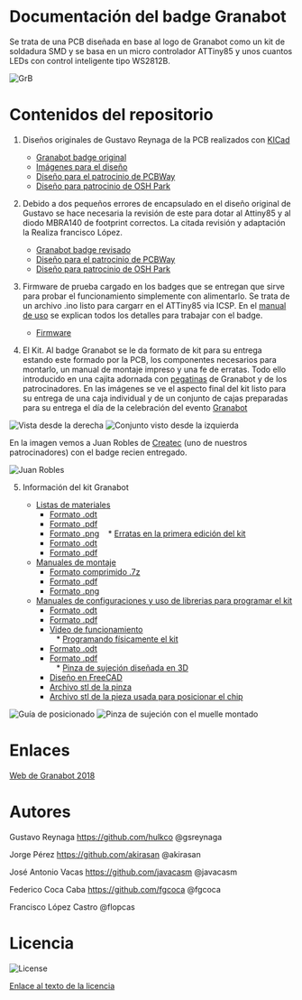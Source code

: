 # **Documentación del badge Granabot** 
Se trata de una PCB diseñada en base al logo de Granabot como un kit de soldadura SMD y se basa en un micro controlador ATTiny85 y unos cuantos LEDs con control inteligente tipo WS2812B.

![GrB][1]

 [1]: https://github.com/fgcoca/Granabot-badge/blob/master/Images/Top-Botton.png

# **Contenidos del repositorio**
1. Diseños originales de Gustavo Reynaga de la PCB realizados con [KICad](http://kicad-pcb.org/)

    * [Granabot badge original](https://github.com/fgcoca/Granabot-badge/tree/master/Granabot-Badge-Original)
    * [Imágenes para el diseño](https://github.com/fgcoca/Granabot-badge/tree/master/Granabot-Badge-Original/Design/images)
    * [Diseño para el patrocinio de PCBWay](https://github.com/fgcoca/Granabot-badge/tree/master/Granabot-Badge-Original/Hardware/PCBWay)
    * [Diseño para patrocinio de OSH Park](https://github.com/fgcoca/Granabot-badge/tree/master/Granabot-Badge-Original/Hardware/OSHPark)
2. Debido a dos pequeños errores de encapsulado en el diseño original de Gustavo se hace necesaria la revisión de este para dotar al Attiny85 y al diodo MBRA140 de footprint correctos. La citada revisión y adaptación la Realiza francisco López.

    * [Granabot badge revisado](https://github.com/fgcoca/Granabot-badge/tree/master/Granabot-Badge-revisado)
    * [Diseño para el patrocinio de PCBWay](https://github.com/fgcoca/Granabot-badge/tree/master/Granabot-Badge-revisado/Hardware/PCBWay)
    * [Diseño para patrocinio de OSH Park](https://github.com/fgcoca/Granabot-badge/tree/master/Granabot-Badge-revisado/Hardware/OSHPark)
   
3. Firmware de prueba cargado en los badges que se entregan que sirve para probar el funcionamiento simplemente con alimentarlo. Se trata de un archivo .ino listo para cargarr en el ATTiny85 via ICSP. En el [manual de uso](https://github.com/fgcoca/Granabot-badge/blob/master/Kit/Programacion/Manual.pdf) se explican todos los detalles para trabajar con el badge.
    * [Firmware](https://github.com/fgcoca/Granabot-badge/tree/master/Firmware/badge_granabot)

4. El Kit. Al badge Granabot se le da formato de kit para su entrega estando este formado por la PCB, los componentes necesarios para montarlo, un manual de montaje impreso y una fe de erratas. Todo ello introducido en una cajita adornada con [pegatinas](https://github.com/fgcoca/Granabot-badge/tree/master/Pegatinas-Caja) de Granabot y de los patrocinadores. En las imágenes se ve el aspecto final del kit listo para su entrega de una caja individual y de un conjunto de cajas preparadas para su entrega el día de la celebración del evento [Granabot](https://sites.google.com/site/granabot18/)

![Vista desde la derecha][10] ![Conjunto visto desde la izquierda][11]

 [10]: https://github.com/fgcoca/Granabot-badge/blob/master/Images/VDcha.jpg
 [11]: https://github.com/fgcoca/Granabot-badge/blob/master/Images/VIzdaConj.jpg

En la imagen vemos a Juan Robles de [Createc](https://createc3d.com/) (uno de nuestros patrocinadores) con el badge recien entregado.

![Juan Robles][12]

 [12]: https://github.com/fgcoca/Granabot-badge/blob/master/Images/Juan.jpg

5. Información del kit Granabot

    * [Listas de materiales](https://github.com/fgcoca/Granabot-badge/tree/master/Kit/BOM)
      * [Formato .odt](https://github.com/fgcoca/Granabot-badge/blob/master/Kit/BOM/BOM-con-links-compras.ods)
      * [Formato .pdf](https://github.com/fgcoca/Granabot-badge/blob/master/Kit/BOM/BOM-con-links-compras.pdf)
      * [Formato .png](https://github.com/fgcoca/Granabot-badge/blob/master/Kit/BOM/BOM.png)
    * [Erratas en la primera edición del kit](https://github.com/fgcoca/Granabot-badge/tree/master/Kit/Erratas)
      * [Formato .odt](https://github.com/fgcoca/Granabot-badge/blob/master/Kit/Erratas/Erratas.odt)
      * [Formato .pdf](https://github.com/fgcoca/Granabot-badge/blob/master/Kit/Erratas/Erratas.pdf)
    * [Manuales de montaje](https://github.com/fgcoca/Granabot-badge/tree/master/Kit/Montaje)
      * [Formato comprimido .7z](https://github.com/fgcoca/Granabot-badge/blob/master/Kit/Montaje/Manual-montaje.7z)
      * [Formato .pdf](https://github.com/fgcoca/Granabot-badge/blob/master/Kit/Montaje/Manual-montaje.pdf)
      * [Formato .png](https://github.com/fgcoca/Granabot-badge/blob/master/Kit/Montaje/Manual-montaje.png)
    * [Manuales de configuraciones y uso de librerias para programar el kit](https://github.com/fgcoca/Granabot-badge/tree/master/Kit/Programacion)
      * [Formato .odt](https://github.com/fgcoca/Granabot-badge/blob/master/Kit/Programacion/Manual.odt)
      * [Formato .pdf](https://github.com/fgcoca/Granabot-badge/blob/master/Kit/Programacion/Manual.pdf)
      * [Video de funcionamiento](https://github.com/fgcoca/Granabot-badge/blob/master/Kit/Programacion/video/Test-badge-Granabot.mp4)    
    * [Programando físicamente el kit](https://github.com/fgcoca/Granabot-badge/tree/master/Kit/Programando)
      * [Formato .odt](https://github.com/fgcoca/Granabot-badge/blob/master/Kit/Programando/Programando.odt)
      * [Formato .pdf](https://github.com/fgcoca/Granabot-badge/blob/master/Kit/Programando/Programando.pdf)  
    * [Pinza de sujeción diseñada en 3D](https://github.com/fgcoca/Granabot-badge/tree/master/Kit/Programando/Design)
      * [Diseño en FreeCAD](https://github.com/fgcoca/Granabot-badge/blob/master/Kit/Programando/Design/Pinzas-Centrador.FCStd)
      * [Archivo stl de la pinza](https://github.com/fgcoca/Granabot-badge/blob/master/Kit/Programando/Design/Pinza.stl)  
      * [Archivo stl de la pieza usada para posicionar el chip](https://github.com/fgcoca/Granabot-badge/blob/master/Kit/Programando/Design/Centrador.stl)

![Guía de posicionado][20] ![Pinza de sujeción con el muelle montado][21]

 [20]: https://github.com/fgcoca/Granabot-badge/blob/master/Kit/Programando/Images/03Guia-posicionado.jpg
 [21]: https://github.com/fgcoca/Granabot-badge/blob/master/Kit/Programando/Images/10Pinza-sujecion.jpg

# **Enlaces**

[Web de Granabot 2018](https://sites.google.com/site/granabot18/)

 
# **Autores**
Gustavo Reynaga https://github.com/hulkco @gsreynaga 

Jorge Pérez https://github.com/akirasan @akirasan

José Antonio Vacas https://github.com/javacasm @javacasm

Federico Coca Caba https://github.com/fgcoca @fgcoca

Francisco López Castro @flopcas 

# **Licencia**
![License][88]

 [88]: https://github.com/fgcoca/3D-Design_Robots_Other/blob/master/Lapicero/Licencia/licencia.png
[Enlace al texto de la licencia](https://github.com/fgcoca/Granabot-badge/blob/master/LICENSE)
